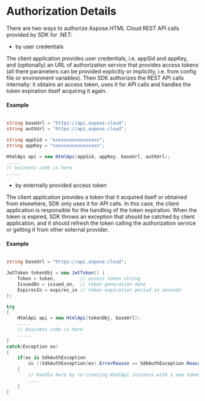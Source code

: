 # Authorization Details

There are two ways to authorize Aspose.HTML Cloud REST API calls provided by SDK for .NET:

* by user credentials

The client application provides user credentials, i.e. appSid and appKey, and (optionally) an URL of authorization service that provides access tokens (all there parameters can be provided explicitly or implicitly, i.e. from config file or environment variables). Then SDK authorizes the REST API calls internally: it obtains an access token, uses it for API calls and handles the token expiration itself acquiring it again.  

#### Example

```csharp

string baseUrl = "https://api.aspose.cloud";
string authUrl = "https://api.aspose.cloud";

string appSid = "xxxxxxxxxxxxxxxxx";
string appKey = "xxxxxxxxxxxxxxxxx";

HtmlApi api = new HtmlApi(appSid, appKey, baseUrl, authUrl);
.....
// business code is here
.....

```


* by externally provided access token

The client application provides a token that it acquired itself or obtained from elsewhere, SDK only uses it for API calls. In this case, the client application is responsible for the handling of the token expiration. When the token is expired, SDK throws an exception that should be catched by client application, and it should refresh the token calling the authorization service or getting it from other external provider. 

#### Example

```csharp

string baseUrl = "https://api.aspose.cloud";

JwtToken tokenObj = new JwtToken() {
	Token = token,         // access token string
	IssuedOn = issued_on,  // token generation date
	ExpiresIn = expires_in // token expiration period in seconds
};

try
{
	HtmlApi api = new HtmlApi(tokenObj, baseUrl);
	.....
	// business code is here
	.....
}
catch(Exception ex)
{
	if(ex is SdkAuthException 
		&& ((SdkAuthException)ex).ErrorReason == SdkAuthException.Reason.TokenExpired )
	{
		// handle here by re-creating HtmlApi instance with a new token
		.... 
	}
}

```